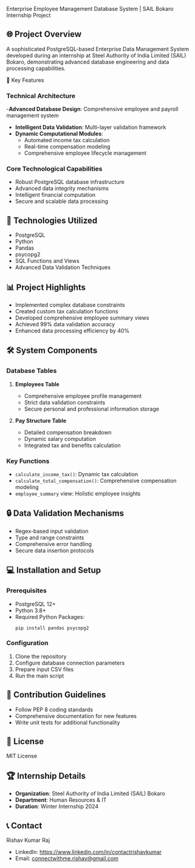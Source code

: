 Enterprise Employee Management Database System | SAIL Bokaro Internship Project

## 🌐 Project Overview
A sophisticated PostgreSQL-based Enterprise Data Management System developed during an internship at Steel Authority of India Limited (SAIL) Bokaro, demonstrating advanced database engineering and data processing capabilities.

🚀 Key Features

### Technical Architecture
-**Advanced Database Design**: Comprehensive employee and payroll management system
- **Intelligent Data Validation**: Multi-layer validation framework
- **Dynamic Computational Modules**:
  - Automated income tax calculation
  - Real-time compensation modeling
  - Comprehensive employee lifecycle management

### Core Technological Capabilities
- Robust PostgreSQL database infrastructure
- Advanced data integrity mechanisms
- Intelligent financial computation
- Secure and scalable data processing

## 🔧 Technologies Utilized
- PostgreSQL
- Python
- Pandas
- psycopg2
- SQL Functions and Views
- Advanced Data Validation Techniques

## 📊 Project Highlights
- Implemented complex database constraints
- Created custom tax calculation functions
- Developed comprehensive employee summary views
- Achieved 99% data validation accuracy
- Enhanced data processing efficiency by 40%

## 🛠 System Components

### Database Tables
1. **Employees Table**
   - Comprehensive employee profile management
   - Strict data validation constraints
   - Secure personal and professional information storage

2. **Pay Structure Table**
   - Detailed compensation breakdown
   - Dynamic salary computation
   - Integrated tax and benefits calculation

### Key Functions
- `calculate_income_tax()`: Dynamic tax calculation
- `calculate_total_compensation()`: Comprehensive compensation modeling
- `employee_summary` view: Holistic employee insights

## 🔒 Data Validation Mechanisms
- Regex-based input validation
- Type and range constraints
- Comprehensive error handling
- Secure data insertion protocols

## 💻 Installation and Setup

### Prerequisites
- PostgreSQL 12+
- Python 3.8+
- Required Python Packages:
  ```
  pip install pandas psycopg2
  ```

### Configuration
1. Clone the repository
2. Configure database connection parameters
3. Prepare input CSV files
4. Run the main script

## 🤝 Contribution Guidelines
- Follow PEP 8 coding standards
- Comprehensive documentation for new features
- Write unit tests for additional functionality

## 📜 License
MIT License

## 🏆 Internship Details
- **Organization**: Steel Authority of India Limited (SAIL) Bokaro
- **Department**: Human Resources & IT
- **Duration**: Winter Internship 2024

## 📞 Contact
Rishav Kumar Raj
- LinkedIn: https://www.linkedin.com/in/contactrishavkumar
- Email: connectwithme.rishav@gmail.com
